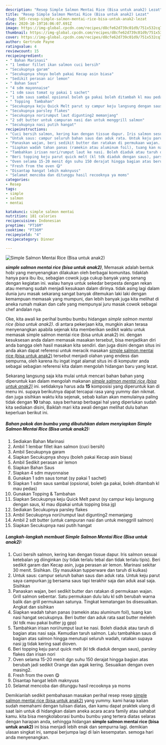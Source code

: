 ```yaml
---
description: "Resep Simple Salmon Mentai Rice (Bisa untuk anak2) Lezat"
title: "Resep Simple Salmon Mentai Rice (Bisa untuk anak2) Lezat"
slug: 505-resep-simple-salmon-mentai-rice-bisa-untuk-anak2-lezat
date: 2020-10-19T16:06:07.691Z
image: https://img-global.cpcdn.com/recipes/d8cfe62d739c01d9/751x532cq70/simple-salmon-mentai-rice-bisa-untuk-anak2-foto-resep-utama.jpg
thumbnail: https://img-global.cpcdn.com/recipes/d8cfe62d739c01d9/751x532cq70/simple-salmon-mentai-rice-bisa-untuk-anak2-foto-resep-utama.jpg
cover: https://img-global.cpcdn.com/recipes/d8cfe62d739c01d9/751x532cq70/simple-salmon-mentai-rice-bisa-untuk-anak2-foto-resep-utama.jpg
author: Gertrude Payne
ratingvalue: 4
reviewcount: 15
recipeingredient:
- " Bahan Marinasi"
- "1 lembar fillet ikan salmon cuci bersih"
- "Secukupnya garam"
- "Secukupnya shoyu boleh pakai Kecap asin biasa"
- "Sedikit perasan air lemon"
- " Bahan Saus"
- "4 sdm mayonnaise"
- "1 sdm saus tomat sy pakai 1 sachet"
- "1 sdm saus sambal opsional boleh ga pakai boleh ditambah kl mau pedas"
- " Topping  Tambahan"
- "Secukupnya keju Quick Melt parut sy campur keju langsung dengan saus kl mau dipakai untuk topping bisa jg"
- "Secukupnya parsley flakes"
- "Secukupnya norirumput laut digunting2 memanjang"
- "2 sdt butter untuk campuran nasi dan untuk menggrill salmon"
- "Secukupnya nasi putih hangat"
recipeinstructions:
- "Cuci bersih salmon, kering kan dengan tissue dapur. Iris salmon sesuai ketebalan yg diinginkan (sy tidak terlalu tebal dan tidak terlalu tipis). Beri sedikit garam dan Kecap asin, juga perasan air lemon. Marinasi sekitar 30 menit. Sisihkan. (Sy masukkan tupperware dan taruh di kulkas)"
- "Untuk saus: campur seluruh bahan saus dan aduk rata. Untuk keju parut saya campurkan jg bersama saus tapi terakhir saja dan aduk asal saja. Sisihkan"
- "Panaskan wajan, beri sedikit butter dan ratakan di permukaan wajan. Grill salmon sebentar. Satu permukaan dulu lalu kl sdh berubah warna balik dan grill permukaan satunya. Tingkat kematangan bs disesuaikan. Angkat dan sisihkan"
- "Siapkan wadah tahan panas (ramekin atau aluminum foil), tuang kan nasi hangat secukupnya. Beri butter dan aduk rata saat butter meleleh (kl tdk mau pakai butter jg gpp)"
- "Tambahkan irisan nori/rumput laut ke nasi. Boleh diaduk atau taruh di bagian atas nasi saja. Kemudian taruh salmon. Lalu tambahkan saus di bagian atas salmon hingga menutupi seluruh wadah, ratakan supaya nasi jg tidak kering saat dioven."
- "Beri topping keju parut quick melt (kl tdk diaduk dengan saus), parsley flakes dan irisan nori"
- "Oven selama 15-20 menit dgn suhu 150 derajat hingga bagian atas berubah jadi sedikit Orange dan agak kering. Sesuaikan dengan oven masing2."
- "Fresh from the oven 😋"
- "Disantap hangat lebih maknyuss"
- "Selamat mencoba dan ditunggu hasil recooknya ya moms"
categories:
- Resep
tags:
- simple
- salmon
- mentai

katakunci: simple salmon mentai 
nutrition: 181 calories
recipecuisine: Indonesian
preptime: "PT16M"
cooktime: "PT36M"
recipeyield: "4"
recipecategory: Dinner

---
```



![Simple Salmon Mentai Rice (Bisa untuk anak2)](https://img-global.cpcdn.com/recipes/d8cfe62d739c01d9/751x532cq70/simple-salmon-mentai-rice-bisa-untuk-anak2-foto-resep-utama.jpg)

<b><i>simple salmon mentai rice (bisa untuk anak2)</i></b>, Memasak adalah bentuk hobi yang menyenangkan dilakukan oleh berbagai komunitas. tidaklah hanya para ibu ibu, sebagian cowok juga cukup banyak yang senang dengan kegiatan ini. walau hanya untuk sekedar berpesta dengan rekan atau memang sudah menjadi kesukaan dalam dirinya. tidak asing lagi dalam dunia juru masak sekarang sangat banyak ditemukan laki laki dengan kemampuan memasak yang mumpuni, dan lebih banyak juga kita melihat di aneka rumah makan dan cafe yang mempunyai juru masak cowok sebagai chef andalan nya.



Oke, kita awali ke perihal bumbu bumbu hidangan <i>simple salmon mentai rice (bisa untuk anak2)</i>. di antara pekerjaan kita, mungkin akan terasa menyenangkan apabila sejenak kita memberikan sedikit waktu untuk memasak simple salmon mentai rice (bisa untuk anak2) ini. dengan kesuksesan anda dalam memasak masakan tersebut, bisa menjadikan diri anda bangga oleh hasil masakan kita sendiri. dan juga disini dengan situs ini anda akan dapat referensi untuk meracik masakan <u>simple salmon mentai rice (bisa untuk anak2)</u> tersebut menjadi olahan yang endess dan sempurna, oleh karena itu ingat ingat alamat situs ini di komputer anda sebagai sebagian referensi kita dalam mengolah hidangan baru yang lezat.


Sekarang langsung saja kita mulai untuk mencari bahan bahan yang diperuntuk kan dalam mengolah makanan <u><i>simple salmon mentai rice (bisa untuk anak2)</i></u> ini. setidaknya harus ada <b>15</b> komposisi yang diperuntuk kan di menu ini. supaya berikutnya dapat tercapai rasa yang yummy dan nikmat. dan juga sisihkan waktu kita sejenak, sebab kalian akan memulainya paling tidak dengan <b>10</b> tahap. saya berharap berbagai hal yang diperlukan sudah kita sediakan disini, Baiklah mari kita awali dengan melihat dulu bahan keperluan berikut ini.

<!--inarticleads1-->

##### Bahan pokok dan bumbu yang dibutuhkan dalam menyiapkan Simple Salmon Mentai Rice (Bisa untuk anak2):

1. Sediakan  Bahan Marinasi
1. Ambil 1 lembar fillet ikan salmon (cuci bersih)
1. Ambil Secukupnya garam
1. Siapkan Secukupnya shoyu (boleh pakai Kecap asin biasa)
1. Ambil Sedikit perasan air lemon
1. Siapkan  Bahan Saus
1. Siapkan 4 sdm mayonnaise
1. Gunakan 1 sdm saus tomat (sy pakai 1 sachet)
1. Siapkan 1 sdm saus sambal (opsional, boleh ga pakai, boleh ditambah kl mau pedas)
1. Gunakan  Topping &amp; Tambahan
1. Siapkan Secukupnya keju Quick Melt parut (sy campur keju langsung dengan saus, kl mau dipakai untuk topping bisa jg)
1. Sediakan Secukupnya parsley flakes
1. Ambil Secukupnya nori/rumput laut digunting2 memanjang
1. Ambil 2 sdt butter (untuk campuran nasi dan untuk menggrill salmon)
1. Siapkan Secukupnya nasi putih hangat




<!--inarticleads2-->

##### Langkah-langkah membuat Simple Salmon Mentai Rice (Bisa untuk anak2):

1. Cuci bersih salmon, kering kan dengan tissue dapur. Iris salmon sesuai ketebalan yg diinginkan (sy tidak terlalu tebal dan tidak terlalu tipis). Beri sedikit garam dan Kecap asin, juga perasan air lemon. Marinasi sekitar 30 menit. Sisihkan. (Sy masukkan tupperware dan taruh di kulkas)
1. Untuk saus: campur seluruh bahan saus dan aduk rata. Untuk keju parut saya campurkan jg bersama saus tapi terakhir saja dan aduk asal saja. Sisihkan
1. Panaskan wajan, beri sedikit butter dan ratakan di permukaan wajan. Grill salmon sebentar. Satu permukaan dulu lalu kl sdh berubah warna balik dan grill permukaan satunya. Tingkat kematangan bs disesuaikan. Angkat dan sisihkan
1. Siapkan wadah tahan panas (ramekin atau aluminum foil), tuang kan nasi hangat secukupnya. Beri butter dan aduk rata saat butter meleleh (kl tdk mau pakai butter jg gpp)
1. Tambahkan irisan nori/rumput laut ke nasi. Boleh diaduk atau taruh di bagian atas nasi saja. Kemudian taruh salmon. Lalu tambahkan saus di bagian atas salmon hingga menutupi seluruh wadah, ratakan supaya nasi jg tidak kering saat dioven.
1. Beri topping keju parut quick melt (kl tdk diaduk dengan saus), parsley flakes dan irisan nori
1. Oven selama 15-20 menit dgn suhu 150 derajat hingga bagian atas berubah jadi sedikit Orange dan agak kering. Sesuaikan dengan oven masing2.
1. Fresh from the oven 😋
1. Disantap hangat lebih maknyuss
1. Selamat mencoba dan ditunggu hasil recooknya ya moms




Demikianlah sedikit pembahasan masakan perihal resep resep <u>simple salmon mentai rice (bisa untuk anak2)</u> yang yummy. kami harap kalian sudah memahami dengan tulisan diatas, dan kamu dapat praktek ulang di saat lain untuk di hidangkan dalam aneka acara acara family atau sahabat kamu. kita bisa mengkolaborasi bumbu bumbu yang tertera diatas selaras dengan harapan anda, sehingga hidangan <b>simple salmon mentai rice (bisa untuk anak2)</b> ini bisa menjadi lebih enak dan sempurna lagi. demikian ulasan singkat ini, sampai berjumpa lagi di lain kesempatan. semoga hari anda menyenangkan.
